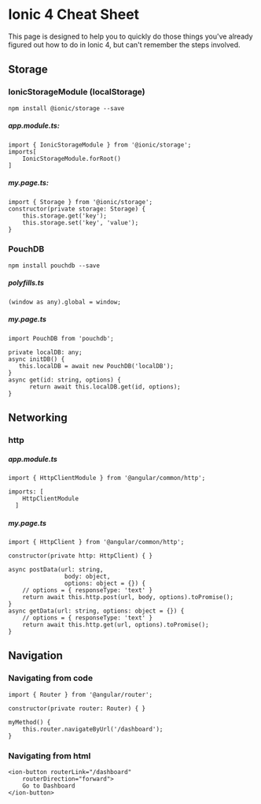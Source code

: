 # Ionic 4 Cheat Sheet
This page is designed to help you to quickly do those things you've already figured out how to do in Ionic 4, but can't remember the steps involved.

## Storage

### IonicStorageModule (localStorage)
```
npm install @ionic/storage --save
```

##### app.module.ts:

```
import { IonicStorageModule } from '@ionic/storage';
imports[
    IonicStorageModule.forRoot()
]
```

##### my.page.ts:

```
import { Storage } from '@ionic/storage';
constructor(private storage: Storage) {
    this.storage.get('key');
    this.storage.set('key', 'value');
}
```

### PouchDB
```
npm install pouchdb --save
```

##### polyfills.ts
```
(window as any).global = window;
```

##### my.page.ts
```
import PouchDB from 'pouchdb';
```

```
private localDB: any;
async initDB() {
   this.localDB = await new PouchDB('localDB');
}
async get(id: string, options) {
      return await this.localDB.get(id, options);
}
```
## Networking
### http
##### app.module.ts
```
import { HttpClientModule } from '@angular/common/http';
```
```
imports: [
    HttpClientModule
  ]
```
##### my.page.ts
```
import { HttpClient } from '@angular/common/http';
```
```
constructor(private http: HttpClient) { }
```
```
async postData(url: string, 
				body: object, 
  				options: object = {}) {
    // options = { responseType: 'text' }
    return await this.http.post(url, body, options).toPromise();
}
async getData(url: string, options: object = {}) {
    // options = { responseType: 'text' }
	return await this.http.get(url, options).toPromise();
}
```
## Navigation

### Navigating from code

```
import { Router } from '@angular/router';
```
```
constructor(private router: Router) { }
```
```
myMethod() {
	this.router.navigateByUrl('/dashboard');
}
```
### Navigating from html
```
<ion-button routerLink="/dashboard"
	routerDirection="forward">
	Go to Dashboard
</ion-button>
```




